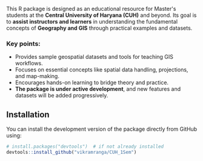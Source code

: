 This R package is designed as an educational resource for Master's students at the **Central University of Haryana (CUH)** and beyond. Its goal is to **assist instructors and learners** in understanding the fundamental concepts of **Geography and GIS** through practical examples and datasets.

### Key points:
- Provides sample geospatial datasets and tools for teaching GIS workflows.
- Focuses on essential concepts like spatial data handling, projections, and map-making.
- Encourages hands-on learning to bridge theory and practice.
- **The package is under active development**, and new features and datasets will be added progressively.


## Installation

You can install the development version of the package directly from GitHub using:

```r
# install.packages("devtools")  # if not already installed
devtools::install_github("vikramranga/CUH_1Sem")
